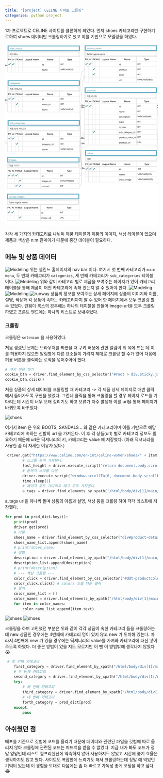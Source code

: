 ```yaml
---
title: "[project] CELINE 사이트 크롤링"
categories: python project
---
```

1차 프로젝트로 CELINE 사이트를 클론하게 되었다. 먼저 shoes 카테고리만 구현하기로하여 shoes 데이터만 크롤링하기로 했고 이를 기반으로 모델링을 하였다. 

![Modeling](assets/img/celine-modeling.png)

각각 세 가지의 카테고리로 나뉘며 제품 테이블과 제품의 이미지, 색상 테이블이 있으며 제품과 색상은 n:m 관계이기 때문에 중간 테이블이 필요하다. 

## 메뉴 및 상품 데이터
![Modeling](https://user-images.githubusercontent.com/26542094/91656733-f36b3d00-eaf5-11ea-86c2-29de6e99e11d.png)
위는 셀린느 홈페이지의 nav bar 이다.
 여기서 첫 번째 카테고리가 ```main menu```, 두 번째 카테고리가 ```categories```, 세 번째 카테고리가 ```sub_categories``` 테이블 이다. 
![Modeling](https://user-images.githubusercontent.com/26542094/91656736-f5350080-eaf5-11ea-8e97-cb6df1219ad4.png)
위와 같이 카테고리 별로 제품을 보여주는 페이지가 있어 카테고리 테이블을 통해 제품이 어떤 카테고리에 속해 있는지 알 수 있어야 한다. 
![Modeling](https://user-images.githubusercontent.com/26542094/91656738-f6662d80-eaf5-11ea-9398-0adff4173354.png)
![Modeling](https://user-images.githubusercontent.com/26542094/91656821-dc791a80-eaf6-11ea-90e6-60b24125e5f5.png)
![runway](https://user-images.githubusercontent.com/26542094/91657021-be141e80-eaf8-11ea-92bf-a3b289eac9dc.png)
상품의 정보를 보여주는 상세 페이지에 상품의 이미지와 이름, 설명, 색상과 각 상품이 속하는 카테고리까지 알 수 있어 한 페이지에서 모두 크롤링 할 수 있었다. 
런웨이 룩스의 경우에는 하나의 테이블을 만들어 image-url을 모두 크롤링하였고 프론트 엔드에는 하나의 리스트로 보내주었다. 

### 크롤링
크롤링은 ```selenium``` 을 사용하였다. 

처음 생겼던 문제는 브라우저를 띄웠을 때 쿠키 허용에 관한 알림이 위 쪽에 뜨는 데 이를 허용하지 않으면 알림창에 다른 요소들이 가려져 제대로 크롤링 할 수가 없어 처음에 허용 버튼을 클릭하는 로직을 넣어주어야 했다. 
```py
# 쿠키 허용 하기
cookie_btn = driver.find_element_by_css_selector("#root > div.Sticky.js-cel-Sticky > div > div > div > div.grid__right > div > div > button")
cookie_btn.click()
```

처음 상품의 상세 데이터를 크롤링할 때 카테고리 -> 각 제품 상세 페이지로 매번 클릭해서 들어가도록 구현을 했었다. 그런데 클릭을 통해 크롤링을 할 경우 페이지 로드를 기다리는데 시간이 너무 오래 걸리기도 하고 오류가 자주 발생해 이를 url을 통해 페이지가 바뀌도록 바꾸었다. 

![shoes](https://user-images.githubusercontent.com/26542094/91657366-54e1da80-eafb-11ea-882f-b053c2f453d2.png)

여기서 item 은 위의 BOOTS, SANDALS .. 와 같은 카테고리이며 이를 기반으로 해당 카테고리에 속하는 신발의 url 을 가져온다. 이 후 각 상품(url) 별로 카테고리 정보도 필요하기 때문에 url은 딕셔너리의 키, 카테고리는 value 에 저장했다. (아래 딕셔너리를 사용한 좀 더 자세한 이유가 있다.)
```py
 driver.get("https://www.celine.com/en-int/celine-women/shoes/" + item)
        # 스크롤 높이 가져온다.
        last_height = driver.execute_script("return document.body.scrollHeight")
        # 끝까지 스크롤 다운
        driver.execute_script("window.scrollTo(0, document.body.scrollHeight);")
        time.sleep(1)
        # 페이지 로드 기다리고 태그 모두 가져온다.
        a_tags = driver.find_elements_by_xpath('/html/body/div[1]/main/div[2]/div[3]/div[2]/div/div/div[2]/ul/li/article/a')
```

a_tags url을 하나씩 돌며 상품의 이름과 설명, 색상 등을 크롤링 하여 각각 리스트에 저장했다. 
```py
for prod in prod_dict.keys():
    print(prod)
    driver.get(prod)
    # 이름
    shoes_name = driver.find_element_by_css_selector("div#product-details-main > main > div.grid__right > section > div.o-product__product > form > h1").text
    shoes_name_list.append(shoes_name)
    # print(shoes_name)
    # 설명
    description = driver.find_element_by_xpath("/html/body/div[1]/main/div[2]/section/div[2]/form/p[2]").text
    description_list.append(description)
    # print(description)
    # --- 색상 크롤링 ---
    color_click = driver.find_element_by_css_selector("#ddt-productColour")
    color_click.click() # colors 드롭 다운 클릭
    # 컬러
    color_name_list = []
    color_names = driver.find_elements_by_xpath("/html/body/div[1]/main/div[2]/section/div[2]/form/fieldset/ol/li[1]/div/div/fieldset/div/ol/li/div/a")
    for item in color_names:
        color_name_list.append(item.text)
```
 
![shoes](https://user-images.githubusercontent.com/26542094/91657584-14835c00-eafd-11ea-8d33-bf491ead0e59.png)
![shoes](https://user-images.githubusercontent.com/26542094/91657586-164d1f80-eafd-11ea-8f28-63cae7433929.png)

크롤링을 하며 고민했던 부분은 위와 같이 각각 상품이 속한 카테고리 들을 크롤링하는데 new 상품인 경우에는 4번째에 카테고리 명이 있지 않고 new 가 위치해 있는다. 따라서 4번째에 new 가 있을 경우에는 딕셔너리의 value를 가져와 카테고리에 대신 넣어주도록 하였다. 더 좋은 방법이 있을 지도 모르지만 이 땐 이 방법밖에 생각나지 않았다 😭
```py
 # 첫 번째 카테고리
    first_category = driver.find_element_by_xpath("/html/body/div[1]/main/div[2]/section/nav/ul/li[2]/a").text
    # 두 번째 카테고리
    second_category = driver.find_element_by_xpath("/html/body/div[1]/main/div[2]/section/nav/ul/li[3]/a").text
    try:
        # 세 번째 카테고리
        third_category = driver.find_element_by_xpath("/html/body/div[1]/main/div[2]/section/nav/ul/li[4]/a").text
        # 네 번째 카테고리
        forth_category = prod_dict[prod]
    except:
        pass
```

## 아쉬웠던 점
배포를 기준으로 깃헙에 코드를 올리기 때문에 데이터와 관련된 파일을 깃헙에 따로 올리지 않아 크롤링에 관련된 코드는 피드백을 받을 수 없었다. 지금 내가 봐도 코드가 정말 엉망인데 리스트 컴프리헨션에 익숙하지 않아 사용하지도 않았고 시간에 쫓겨 효율은 생각하지도 않고 짰다. 사이트도 복잡한데 느리기도 해서 크롤링하는데 정말 애 먹었던 기억이 있는데 이 경험을 토대로 다음에는 좀 더 빠르고 가독성 좋게 코딩을 하고 싶다 😂